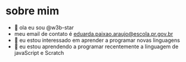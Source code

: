# sobre mim
- 👋 ola eu sou @w3b-star
- meu email de contato é eduarda.paixao.araujo@escola.pr.gov.br
- 👀 eu estou interessado em aprender a programar novas linguagens
- 🌱 eu estou aprendendo a programar recentemente a linguagem de javaScript e Scratch


